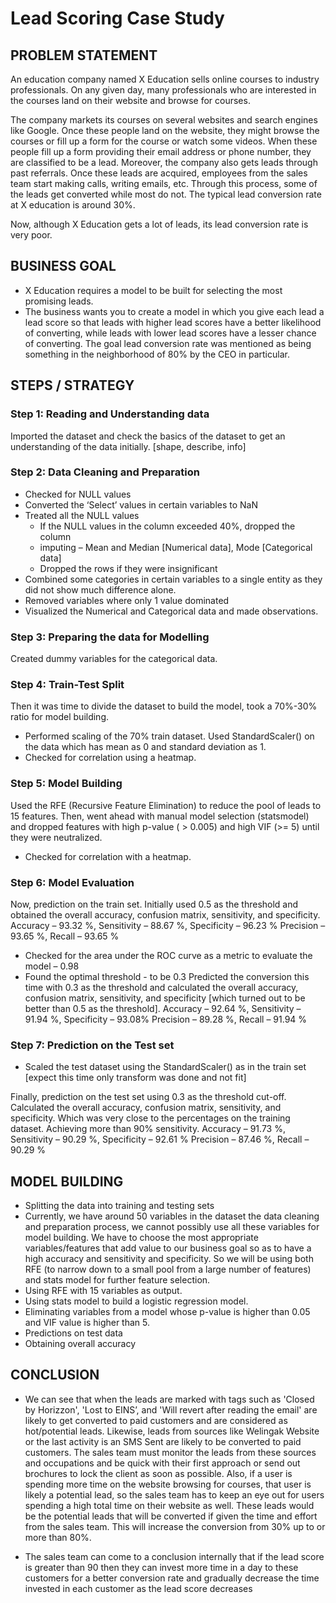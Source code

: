 # Lead Scoring Case Study

## PROBLEM STATEMENT

An education company named X Education sells online courses to industry professionals. On any given day, many professionals 
who are interested in the courses land on their website and browse for courses.

The company markets its courses on several websites and search engines like Google. Once these people land on the website, 
they might browse the courses or fill up a form for the course or watch some videos. When these people fill up a form 
providing their email address or phone number, they are classified to be a lead. Moreover, the company also gets leads 
through past referrals. Once these leads are acquired, employees from the sales team start making calls, writing emails, etc.
Through this process, some of the leads get converted while most do not. The typical lead conversion rate at X education is 
around 30%.

Now, although X Education gets a lot of leads, its lead conversion rate is very poor.



## BUSINESS GOAL

- X Education requires a model to be built for selecting the most promising leads.
- The business wants you to create a model in which you give each lead a lead score so that leads with higher lead scores 
have a better likelihood of converting, while leads with lower lead scores have a lesser chance of converting. The goal lead 
conversion rate was mentioned as being something in the neighborhood of 80% by the CEO in particular.



## STEPS / STRATEGY

### Step 1: Reading and Understanding data
Imported the dataset and check the basics of the dataset to get an understanding of the 
data initially. [shape, describe, info]

### Step 2: Data Cleaning and Preparation
  - Checked for NULL values
  - Converted the ‘Select’ values in certain variables to NaN
  - Treated all the NULL values
      * If the NULL values in the column exceeded 40%, dropped the column
      * imputing – Mean and Median [Numerical data], Mode [Categorical data]
      * Dropped the rows if they were insignificant
  - Combined some categories in certain variables to a single entity as they did not show 
    much difference alone.
  - Removed variables where only 1 value dominated 
  - Visualized the Numerical and Categorical data and made observations.

### Step 3: Preparing the data for Modelling
Created dummy variables for the categorical data.

### Step 4: Train-Test Split
Then it was time to divide the dataset to build the model, took a 70%-30% ratio for model 
building. 
  - Performed scaling of the 70% train dataset. Used StandardScaler() on the data which 
     has mean as 0 and standard deviation as 1.
  - Checked for correlation using a heatmap.

### Step 5: Model Building
Used the RFE (Recursive Feature Elimination) to reduce the pool of leads to 15 features. 
Then, went ahead with manual model selection (statsmodel) and dropped features with high 
p-value ( > 0.005) and high VIF (>= 5) until they were neutralized.
  - Checked for correlation with a heatmap.

### Step 6: Model Evaluation
Now, prediction on the train set. Initially used 0.5 as the threshold and obtained the overall 
accuracy, confusion matrix, sensitivity, and specificity.
         Accuracy – 93.32 %, Sensitivity – 88.67 %, Specificity – 96.23 %
         Precision – 93.65 %, Recall – 93.65 %
  - Checked for the area under the ROC curve as a metric to evaluate the model – 0.98
  - Found the optimal threshold - to be 0.3
    Predicted the conversion this time with 0.3 as the threshold and calculated the overall 
    accuracy, confusion matrix, sensitivity, and specificity [which turned out to be better than 
    0.5 as the threshold].
        Accuracy – 92.64 %, Sensitivity – 91.94 %, Specificity – 93.08%
        Precision – 89.28 %, Recall – 91.94 %

### Step 7: Prediction on the Test set
  - Scaled the test dataset using the StandardScaler() as in the train set [expect this time 
    only transform was done and not fit]

Finally, prediction on the test set using 0.3 as the threshold cut-off. Calculated the overall 
accuracy, confusion matrix, sensitivity, and specificity. Which was very close to the 
percentages on the training dataset. Achieving more than 90% sensitivity.
        Accuracy – 91.73 %, Sensitivity – 90.29 %, Specificity – 92.61 %
        Precision – 87.46 %, Recall – 90.29 %


## MODEL BUILDING

- Splitting the data into training and testing sets 
- Currently, we have around 50 variables in the dataset the data cleaning and preparation process, we cannot possibly use all 
  these variables for model building. We have to choose the most appropriate variables/features that add value to our 
  business goal so as to have a high accuracy and sensitivity and specificity. So we will be using both RFE (to narrow down to a 
  small pool from a large number of features) and stats model for further feature selection.
- Using RFE with 15 variables as output.
- Using stats model to build a logistic regression model.
- Eliminating variables from a model whose p-value is higher than 0.05 and VIF value is higher than 5.
- Predictions on test data 
- Obtaining overall accuracy


## CONCLUSION
- We can see that when the leads are marked with tags such as 'Closed by Horizzon', 'Lost to EINS’, and 'Will revert after 
reading the email' are likely to get converted to paid customers and are considered as hot/potential leads. Likewise, 
leads from sources like Welingak Website or the last activity is an SMS Sent are likely to be converted to paid customers. 
The sales team must monitor the leads from these sources and occupations and be quick with their first approach or 
send out brochures to lock the client as soon as possible. Also, if a user is spending more time on the website browsing 
for courses, that user is likely a potential lead, so the sales team has to keep an eye out for users spending a high total 
time on their website as well. These leads would be the potential leads that will be converted if given the time and 
effort from the sales team. This will increase the conversion from 30% up to or more than 80%.

- The sales team can come to a conclusion internally that if the lead score is greater than 90 then they can invest more 
time in a day to these customers for a better conversion rate and gradually decrease the time invested in each customer 
as the lead score decreases
